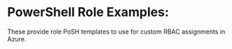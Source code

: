 # PowerShell Role Examples:
These provide role PoSH templates to use for custom RBAC assignments in Azure.
